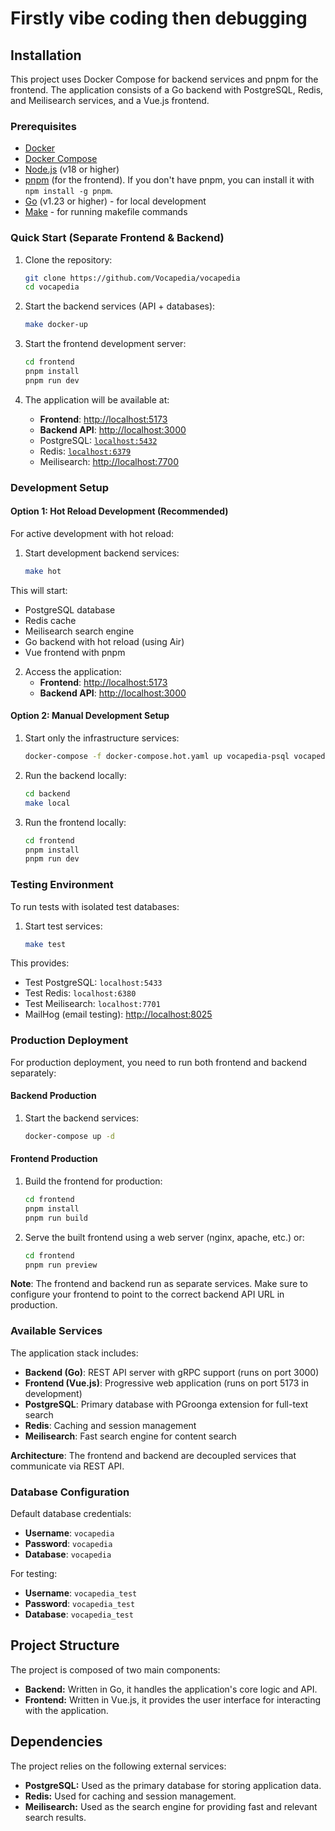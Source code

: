 # Firstly vibe coding then debugging

## Installation

This project uses Docker Compose for backend services and pnpm for the frontend. The application consists of a Go backend with PostgreSQL, Redis, and Meilisearch services, and a Vue.js frontend.

### Prerequisites

*   [Docker](https://docs.docker.com/get-docker/)
*   [Docker Compose](https://docs.docker.com/compose/install/)
*   [Node.js](https://nodejs.org/) (v18 or higher)
*   [pnpm](https://pnpm.io/) (for the frontend). If you don't have pnpm, you can install it with `npm install -g pnpm`.
*   [Go](https://golang.org/) (v1.23 or higher) - for local development
*   [Make](https://www.gnu.org/software/make/) - for running makefile commands

### Quick Start (Separate Frontend & Backend)

1.  Clone the repository:
    ```bash
    git clone https://github.com/Vocapedia/vocapedia
    cd vocapedia
    ```

2.  Start the backend services (API + databases):
    ```bash
    make docker-up
    ```

3.  Start the frontend development server:
    ```bash
    cd frontend
    pnpm install
    pnpm run dev
    ```

4.  The application will be available at:
    - **Frontend**: [http://localhost:5173](http://localhost:5173)
    - **Backend API**: [http://localhost:3000](http://localhost:3000)
    - PostgreSQL: [`localhost:5432`](http://localhost:5432)
    - Redis: [`localhost:6379`](http://localhost:6379)
    - Meilisearch: [http://localhost:7700](http://localhost:7700)

### Development Setup

#### Option 1: Hot Reload Development (Recommended)

For active development with hot reload:

1.  Start development backend services:
    ```bash
    make hot
    ```

This will start:
- PostgreSQL database
- Redis cache  
- Meilisearch search engine
- Go backend with hot reload (using Air)
- Vue frontend with pnpm

2.  Access the application:
    - **Frontend**: [http://localhost:5173](http://localhost:5173)
    - **Backend API**: [http://localhost:3000](http://localhost:3000)

#### Option 2: Manual Development Setup

1.  Start only the infrastructure services:
    ```bash
    docker-compose -f docker-compose.hot.yaml up vocapedia-psql vocapedia-redis meilisearch
    ```

2.  Run the backend locally:
    ```bash
    cd backend
    make local
    ```

3.  Run the frontend locally:
    ```bash
    cd frontend
    pnpm install
    pnpm run dev
    ```

### Testing Environment

To run tests with isolated test databases:

1.  Start test services:
    ```bash
    make test
    ```

This provides:
- Test PostgreSQL: `localhost:5433`
- Test Redis: `localhost:6380`
- Test Meilisearch: `localhost:7701`
- MailHog (email testing): [http://localhost:8025](http://localhost:8025)

### Production Deployment

For production deployment, you need to run both frontend and backend separately:

#### Backend Production

1.  Start the backend services:
    ```bash
    docker-compose up -d
    ```

#### Frontend Production

1.  Build the frontend for production:
    ```bash
    cd frontend
    pnpm install
    pnpm run build
    ```

2.  Serve the built frontend using a web server (nginx, apache, etc.) or:
    ```bash
    cd frontend
    pnpm run preview
    ```

**Note**: The frontend and backend run as separate services. Make sure to configure your frontend to point to the correct backend API URL in production.

### Available Services

The application stack includes:

- **Backend (Go)**: REST API server with gRPC support (runs on port 3000)
- **Frontend (Vue.js)**: Progressive web application (runs on port 5173 in development)
- **PostgreSQL**: Primary database with PGroonga extension for full-text search
- **Redis**: Caching and session management
- **Meilisearch**: Fast search engine for content search

**Architecture**: The frontend and backend are decoupled services that communicate via REST API.

### Database Configuration

Default database credentials:
- **Username**: `vocapedia`
- **Password**: `vocapedia`
- **Database**: `vocapedia`

For testing:
- **Username**: `vocapedia_test`
- **Password**: `vocapedia_test`
- **Database**: `vocapedia_test`

## Project Structure

The project is composed of two main components:

*   **Backend:** Written in Go, it handles the application's core logic and API.
*   **Frontend:** Written in Vue.js, it provides the user interface for interacting with the application.

## Dependencies

The project relies on the following external services:

*   **PostgreSQL:** Used as the primary database for storing application data.
*   **Redis:** Used for caching and session management.
*   **Meilisearch:** Used as the search engine for providing fast and relevant search results.